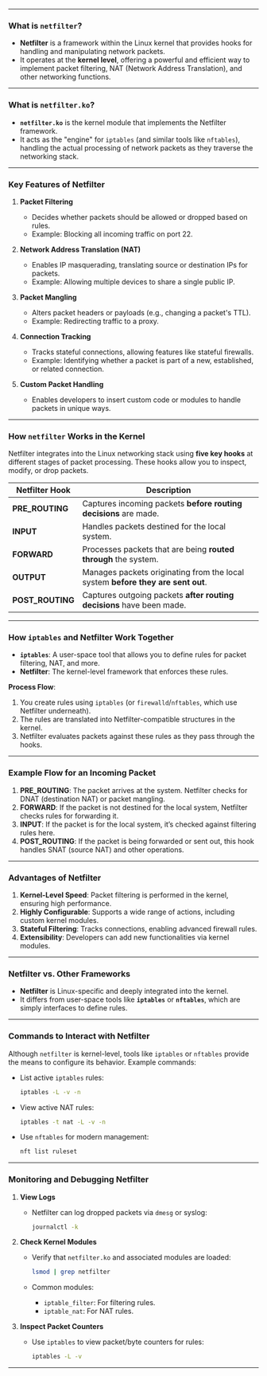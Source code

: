 ___
### **What is `netfilter`?**

- **Netfilter** is a framework within the Linux kernel that provides hooks for handling and manipulating network packets.
- It operates at the **kernel level**, offering a powerful and efficient way to implement packet filtering, NAT (Network Address Translation), and other networking functions.

---

### **What is `netfilter.ko`?**

- **`netfilter.ko`** is the kernel module that implements the Netfilter framework.
- It acts as the "engine" for `iptables` (and similar tools like `nftables`), handling the actual processing of network packets as they traverse the networking stack.

---

### **Key Features of Netfilter**

1. **Packet Filtering**
    
    - Decides whether packets should be allowed or dropped based on rules.
    - Example: Blocking all incoming traffic on port 22.
2. **Network Address Translation (NAT)**
    
    - Enables IP masquerading, translating source or destination IPs for packets.
    - Example: Allowing multiple devices to share a single public IP.
3. **Packet Mangling**
    
    - Alters packet headers or payloads (e.g., changing a packet's TTL).
    - Example: Redirecting traffic to a proxy.
4. **Connection Tracking**
    
    - Tracks stateful connections, allowing features like stateful firewalls.
    - Example: Identifying whether a packet is part of a new, established, or related connection.
5. **Custom Packet Handling**
    
    - Enables developers to insert custom code or modules to handle packets in unique ways.

---

### **How `netfilter` Works in the Kernel**

Netfilter integrates into the Linux networking stack using **five key hooks** at different stages of packet processing. These hooks allow you to inspect, modify, or drop packets.

|**Netfilter Hook**|**Description**|
|---|---|
|**PRE_ROUTING**|Captures incoming packets **before routing decisions** are made.|
|**INPUT**|Handles packets destined for the local system.|
|**FORWARD**|Processes packets that are being **routed through** the system.|
|**OUTPUT**|Manages packets originating from the local system **before they are sent out**.|
|**POST_ROUTING**|Captures outgoing packets **after routing decisions** have been made.|

---

### **How `iptables` and Netfilter Work Together**

- **`iptables`**: A user-space tool that allows you to define rules for packet filtering, NAT, and more.
- **Netfilter**: The kernel-level framework that enforces these rules.

**Process Flow**:

1. You create rules using `iptables` (or `firewalld`/`nftables`, which use Netfilter underneath).
2. The rules are translated into Netfilter-compatible structures in the kernel.
3. Netfilter evaluates packets against these rules as they pass through the hooks.

---

### **Example Flow for an Incoming Packet**

1. **PRE_ROUTING**: The packet arrives at the system. Netfilter checks for DNAT (destination NAT) or packet mangling.
2. **FORWARD**: If the packet is not destined for the local system, Netfilter checks rules for forwarding it.
3. **INPUT**: If the packet is for the local system, it’s checked against filtering rules here.
4. **POST_ROUTING**: If the packet is being forwarded or sent out, this hook handles SNAT (source NAT) and other operations.

---

### **Advantages of Netfilter**

1. **Kernel-Level Speed**: Packet filtering is performed in the kernel, ensuring high performance.
2. **Highly Configurable**: Supports a wide range of actions, including custom kernel modules.
3. **Stateful Filtering**: Tracks connections, enabling advanced firewall rules.
4. **Extensibility**: Developers can add new functionalities via kernel modules.

---

### **Netfilter vs. Other Frameworks**

- **Netfilter** is Linux-specific and deeply integrated into the kernel.
- It differs from user-space tools like **`iptables`** or **`nftables`**, which are simply interfaces to define rules.

---

### **Commands to Interact with Netfilter**

Although `netfilter` is kernel-level, tools like `iptables` or `nftables` provide the means to configure its behavior. Example commands:

- List active `iptables` rules:
    
    ```bash
    iptables -L -v -n
    ```
    
- View active NAT rules:
    
    ```bash
    iptables -t nat -L -v -n
    ```
    
- Use `nftables` for modern management:
    
    ```bash
    nft list ruleset
    ```
    

---

### **Monitoring and Debugging Netfilter**

1. **View Logs**
    
    - Netfilter can log dropped packets via `dmesg` or syslog:
        
        ```bash
        journalctl -k
        ```
        
2. **Check Kernel Modules**
    
    - Verify that `netfilter.ko` and associated modules are loaded:
        
        ```bash
        lsmod | grep netfilter
        ```
        
    - Common modules:
        - `iptable_filter`: For filtering rules.
        - `iptable_nat`: For NAT rules.
3. **Inspect Packet Counters**
    
    - Use `iptables` to view packet/byte counters for rules:
        
        ```bash
        iptables -L -v
        ```
        

---